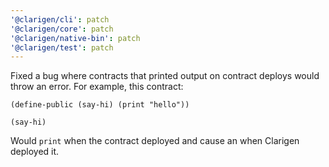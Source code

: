 ```yaml
---
'@clarigen/cli': patch
'@clarigen/core': patch
'@clarigen/native-bin': patch
'@clarigen/test': patch
---
```


Fixed a bug where contracts that printed output on contract deploys would throw an error. For example, this contract:

```clar
(define-public (say-hi) (print "hello"))

(say-hi)
```

Would `print` when the contract deployed and cause an when Clarigen deployed it.
